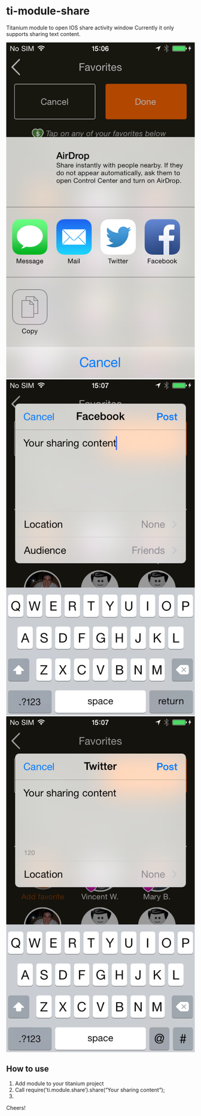 ti-module-share
===========================================
Titanium module to open IOS share activity window
Currently it only supports sharing text content.

![Alt text](/assets/IMG_0062.PNG?raw=true "Optional Title")
![Alt text](/assets/IMG_0063.PNG?raw=true "Optional Title")
![Alt text](/assets/IMG_0064.PNG?raw=true "Optional Title")

How to use
------------
1. Add module to your titanium project
2. Call require('ti.module.share’).share(“Your sharing content”);
3. 

Cheers!
